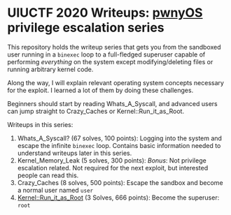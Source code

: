 # UIUCTF 2020 Writeups: [pwnyOS](https://github.com/sigpwny/pwnyOS-2020-docs) privilege escalation series
This repository holds the writeup series that gets you from the sandboxed user running in a `binexec` loop to a full-fledged superuser capable of performing _everything_ on the system except modifying/deleting files or running arbitrary kernel code.

Along the way, I will explain relevant operating system concepts necessary for the exploit. I learned a lot of them by doing these challenges.

Beginners should start by reading Whats_A_Syscall, and advanced users can jump straight to Crazy_Caches or Kernel::Run_it_as_Root.

Writeups in this series:
1. Whats_A_Syscall? (67 solves, 100 points): Logging into the system and escape the infinite `binexec` loop. Contains basic information needed to understand writeups later in this series.
2. Kernel_Memory_Leak (5 solves, 300 points): _Bonus_: Not privilege escalation related. Not required for the next exploit, but interested people can read this.
3. Crazy_Caches (8 solves, 500 points): Escape the sandbox and become a normal user named `user`
4. [Kernel::Run_it_as_Root](Kernel_Run_As_Root.md) (3 Solves, 666 points): Become the superuser: `root`
